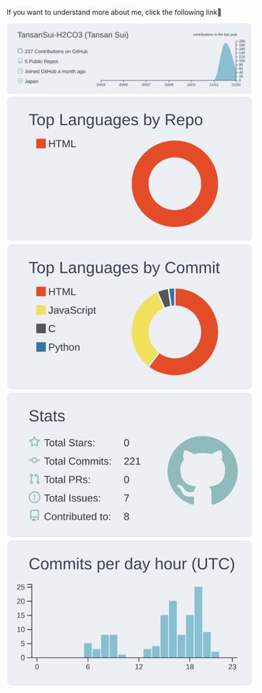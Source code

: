 If you want to understand more about me, click the following link🔗

[![](https://raw.githubusercontent.com/TansanSui-H2CO3/TansanSui-H2CO3/main/profile-summary-card-output/nord_bright/0-profile-details.svg)](https://github.com/vn7n24fzkq/github-profile-summary-cards)
[![](https://raw.githubusercontent.com/TansanSui-H2CO3/TansanSui-H2CO3/main/profile-summary-card-output/nord_bright/1-repos-per-language.svg)](https://github.com/vn7n24fzkq/github-profile-summary-cards) [![](https://raw.githubusercontent.com/TansanSui-H2CO3/TansanSui-H2CO3/main/profile-summary-card-output/nord_bright/2-most-commit-language.svg)](https://github.com/vn7n24fzkq/github-profile-summary-cards)
[![](https://raw.githubusercontent.com/TansanSui-H2CO3/TansanSui-H2CO3/main/profile-summary-card-output/nord_bright/3-stats.svg)](https://github.com/vn7n24fzkq/github-profile-summary-cards) [![](https://raw.githubusercontent.com/TansanSui-H2CO3/TansanSui-H2CO3/main/profile-summary-card-output/nord_bright/4-productive-time.svg)](https://github.com/vn7n24fzkq/github-profile-summary-cards)

<!---
TansanSui-H2CO3/TansanSui-H2CO3 is a ✨ special ✨ repository because its `README.md` (this file) appears on your GitHub profile.
You can click the Preview link to take a look at your changes.
--->
